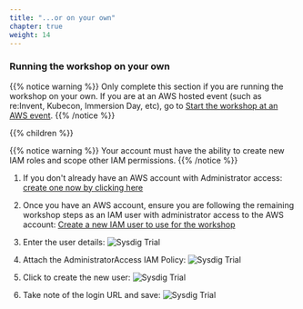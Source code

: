 ```yaml
---
title: "...or on your own"
chapter: true
weight: 14
---
```


### Running the workshop on your own


{{% notice warning %}}
Only complete this section if you are running the workshop on your own. If you are at an AWS hosted event (such as re:Invent, Kubecon, Immersion Day, etc), go to [Start the workshop at an AWS event](../aws_event/).
{{% /notice %}}

{{% children %}}

{{% notice warning %}}
Your account must have the ability to create new IAM roles and scope other IAM permissions.
{{% /notice %}}

1. If you don't already have an AWS account with Administrator access: [create
one now by clicking here](https://aws.amazon.com/getting-started/)

1. Once you have an AWS account, ensure you are following the remaining workshop steps
as an IAM user with administrator access to the AWS account:
[Create a new IAM user to use for the workshop](https://console.aws.amazon.com/iam/home?#/users$new)

1. Enter the user details:
![Sysdig Trial](/images/10_prerequisites/iam-1-create-user.png)

1. Attach the AdministratorAccess IAM Policy:
![Sysdig Trial](/images/10_prerequisites/iam-2-attach-policy.png)

1. Click to create the new user:
![Sysdig Trial](/images/10_prerequisites/iam-3-create-user.png)

1. Take note of the login URL and save:
![Sysdig Trial](/images/10_prerequisites/iam-4-save-url.png)
